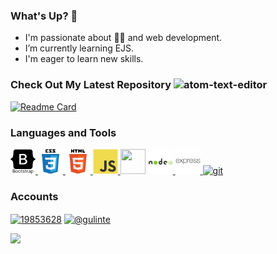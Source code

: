 ### What's Up? 👋

- I'm passionate about 👩‍💻 and web development.
- I’m currently learning EJS.
- I'm eager to learn new skills.

### Check Out My Latest Repository <img src="https://images.ctfassets.net/3prze68gbwl1/asset-17suaysk1qa1ki0/f2e825e764d2a94ffb0009b7342c5e9d/B62xj9FCUAA3YoC.png" alt="atom-text-editor" width="23" height="23">
[![Readme Card](https://github-readme-stats.vercel.app/api/pin/?username=gulinte&repo=DiscordBot.js)](https://github.com/gulinte/portfolio)
<h3 align="left">Languages and Tools</h3>
<p align="left"> <a href="https://getbootstrap.com" target="_blank" rel="noreferrer"> <img src="https://raw.githubusercontent.com/devicons/devicon/master/icons/bootstrap/bootstrap-plain-wordmark.svg" alt="bootstrap" width="40" height="40"/> </a> <a href="https://www.w3schools.com/css/" target="_blank" rel="noreferrer"> <img src="https://raw.githubusercontent.com/devicons/devicon/master/icons/css3/css3-original-wordmark.svg" alt="css3" width="40" height="40"/> </a> <a href="https://www.w3.org/html/" target="_blank" rel="noreferrer"> <img src="https://raw.githubusercontent.com/devicons/devicon/master/icons/html5/html5-original-wordmark.svg" alt="html5" width="40" height="40"/> </a> <a href="https://developer.mozilla.org/en-US/docs/Web/JavaScript" target="_blank" rel="noreferrer"> <img src="https://raw.githubusercontent.com/devicons/devicon/master/icons/javascript/javascript-original.svg" alt="javascript" width="40" height="40"/> </a> <a href="https://jquery.com/"><img src="https://cdn.iconscout.com/icon/free/png-256/jquery-10-1175155.png" width="40" height="40" </img></a> <a href="https://nodejs.org" target="_blank" rel="noreferrer"> <img src="https://raw.githubusercontent.com/devicons/devicon/master/icons/nodejs/nodejs-original-wordmark.svg" alt="nodejs" width="40" height="40"/> </a><a href="https://expressjs.com" target="_blank" rel="noreferrer"> <img src="https://raw.githubusercontent.com/devicons/devicon/master/icons/express/express-original-wordmark.svg" alt="express" width="40" height="40"/> </a> <a href="https://git-scm.com/" target="_blank" rel="noreferrer"> <img src="https://www.vectorlogo.zone/logos/git-scm/git-scm-icon.svg" alt="git" width="40" height="40"/> </a>
</p>

### Accounts
<p align="left">
<a href="https://stackoverflow.com/users/19853628" target="blank"><img align="center" src="https://raw.githubusercontent.com/rahuldkjain/github-profile-readme-generator/master/src/images/icons/Social/stack-overflow.svg" alt="19853628" height="30" width="40" /></a>
<a href="https://medium.com/@gulinte" target="blank"><img align="center" src="https://raw.githubusercontent.com/rahuldkjain/github-profile-readme-generator/master/src/images/icons/Social/medium.svg" alt="@gulinte" height="30" width="40" /></a>
</p>
<img align="left" src="https://github-readme-stats.vercel.app/api?username=gulinte&theme=buefy">

